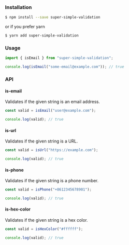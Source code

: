 ### Installation

```bash
$ npm install --save super-simple-validation
```

or if you prefer yarn

```bash
$ yarn add super-simple-validation
```

### Usage

```typescript
import { isEmail } from "super-simple-validation";

console.log(isEmail("some-email@example.com")); // true
```

### API

#### is-email

Validates if the given string is an email address.

```typescript
const valid = isEmail("user@example.com");

console.log(valid); // true
```

#### is-url

Validates if the given string is a URL.

```typescript
const valid = isUrl("https://example.com");

console.log(valid); // true
```

#### is-phone

Validates if the given string is a phone number.

```typescript
const valid = isPhone("+8612345678901");

console.log(valid); // true
```

#### is-hex-color

Validates if the given string is a hex color.

```typescript
const valid = isHexColor("#ffffff");

console.log(valid); // true
```
